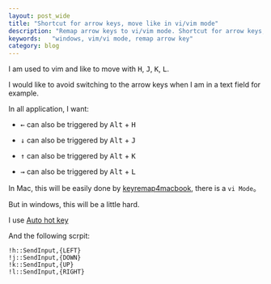 ```yaml
---
layout: post_wide
title: "Shortcut for arrow keys, move like in vi/vim mode"
description: "Remap arrow keys to vi/vim mode. Shortcut for arrow keys, move them in vim mode."
keywords:   "windows, vim/vi mode, remap arrow key"
category: blog
---
```


I am used to vim and like to move with <kbd>H</kbd>, <kbd>J</kbd>, <kbd>K</kbd>, <kbd>L</kbd>. 

I would like to avoid switching to the arrow keys when I am in a text field for example.

In all application, I want:

*   <kbd>&larr;</kbd> can also be triggered by <kbd>Alt</kbd> + <kbd>H</kbd>

*   <kbd>&darr;</kbd> can also be triggered by <kbd>Alt</kbd> + <kbd>J</kbd>

*   <kbd>&uarr;</kbd> can also be triggered by <kbd>Alt</kbd> + <kbd>K</kbd>

*   <kbd>&rarr;</kbd> can also be triggered by <kbd>Alt</kbd> + <kbd>L</kbd>


In Mac, this will be easily done by [keyremap4macbook](https://pqrs.org/macosx/keyremap4macbook/), there is a `vi Mode`。

But in windows, this will be a little hard.

I use [Auto hot key](http://www.autohotkey.com/)

And the following scrpit:


```
!h::SendInput,{LEFT}
!j::SendInput,{DOWN}
!k::SendInput,{UP}
!l::SendInput,{RIGHT} 
```


